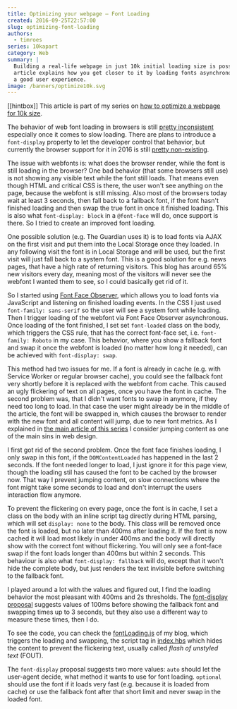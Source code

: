 ```yaml
---
title: Optimizing your webpage — Font Loading
created: 2016-09-25T22:57:00
slug: optimizing-font-loading
authors:
  - timroes
series: 10kapart
category: Web
summary: |
  Building a real-life webpage in just 10k initial loading size is possible and this
  article explains how you get closer to it by loading fonts asynchronous and providing
  a good user experience.
image: /banners/optimize10k.svg
---
```


[[hintbox]] This article is part of my series on [how to optimize a webpage for 10k size](post:optimizing-for-10k).

The behavior of web font loading in browsers is still [pretty inconsistent](https://developers.google.com/web/updates/2016/02/font-display)
especially once it comes to slow loading. There are plans to introduce
a `font-display` property to let the developer control that behavior, but currently
the browser support for it in 2016 is still [pretty non-existing](http://caniuse.com/#feat=css-font-rendering-controls).

The issue with webfonts is: what does the browser render, while the font is still loading
in the browser? One bad behavior (that some browsers still use) is not showing any visible text
while the font still loads. That means even though HTML and critical CSS is there,
the user won't see anything on the page, because the webfont is still missing.
Also most of the browsers today wait at least 3 seconds, then fall back to a fallback
font, if the font hasn't finished loading and then swap the true font in once it finished
loading. This is also what `font-display: block` in a `@font-face` will do, once support
is there. So I tried to create an improved font loading.

One possible solution (e.g. The Guardian uses it) is to load fonts via AJAX on the
first visit and put them into the Local Storage once they loaded. In any following
visit the font is in Local Storage and will be used, but the first visit will just
fall back to a system font. This is a good solution for e.g. news pages, that have
a high rate of returning visitors. This blog has around 65% new visitors every day,
meaning most of the visitors will never see the webfont I wanted them to see, so
I could basically get rid of it.

So I started using [Font Face Observer](https://github.com/bramstein/fontfaceobserver),
which allows you to load fonts via JavaScript and listening on finished loading events.
In the CSS I just used `font-family: sans-serif` so the user will see a system font
while loading. Then I trigger loading of the webfont via Font Face Observer asynchronous.
Once loading of the font finished, I set set `font-loaded` class on the body, which
triggers the CSS rule, that has the correct font-face set, i.e. `font-family: Roboto` in my
case. This behavior, where you show a fallback font and swap it once the webfont is loaded
(no matter how long it needed), can be achieved with `font-display: swap`.

This method had two issues for me. If a font is already in cache (e.g. with Service Worker or
regular browser cache), you could see the fallback font very shortly before it is replaced
with the webfont from cache. This caused an ugly flickering of text on all pages, once
you have the font in cache. The second problem was, that I didn't want fonts to swap
in anymore, if they need too long to load. In that case the user might already be
in the middle of the article, the font will be swapped in, which causes the browser
to render with the new font and all content will jump, due to new font metrics.
As I explained in [the main article of this series](post:optimizing-for-10k) I consider
jumping content as one of the main sins in web design.

I first got rid of the second problem. Once the font face finishes loading, I only
swap in this font, if the `DOMContentLoaded` has happened in the last 2 seconds.
If the font needed longer to load, I just ignore it for this page view, though the
loading stil has caused the font to be cached by the browser now. That way I prevent
jumping content, on slow connections where the font might take some seconds to load
and don't interrupt the users interaction flow anymore.

To prevent the flickering on every page, once the font is in cache, I set a class
on the body with an inline script tag directly during HTML parsing, which will
set `display: none` to the body. This class will be removed once the font is loaded,
but no later than 400ms after loading it. If the font is now cached it will load most
likely in under 400ms and the body will directly show with the correct font without
flickering. You will only see a font-face swap if the font loads longer than 400ms
but within 2 seconds. This behaviour is also what `font-display: fallback` will
do, except that it won't hide the complete body, but just renders the text invisible
before switching to the fallback font.

I played around a lot with the values and figured out, I find the loading behavior
the most pleasant with 400ms and 2s thresholds. The
[font-display proposal](http://tabatkins.github.io/specs/css-font-display/#font-swap-period)
suggests values of 100ms before showing the fallback font and swapping times up to 3 seconds,
but they also use a different way to measure these times, then I do.

To see the code, you can check the [fontLoading.js](https://github.com/timroes/www.timroes.de/blob/master/src/scripts/fontLoading.js)
of my blog, which triggers the loading and swapping, the script tag in
[index.hbs](https://github.com/timroes/www.timroes.de/blob/master/src/index.hbs#L34)
which hides the content to prevent the flickering text, usually called *flash of unstyled text* (FOUT).

The `font-display` proposal suggests two more values: `auto` should let the user-agent
decide, what method it wants to use for font loading. `optional` should use the font if
it loads very fast (e.g. because it is loaded from cache) or use the fallback font
after that short limit and never swap in the loaded font.

